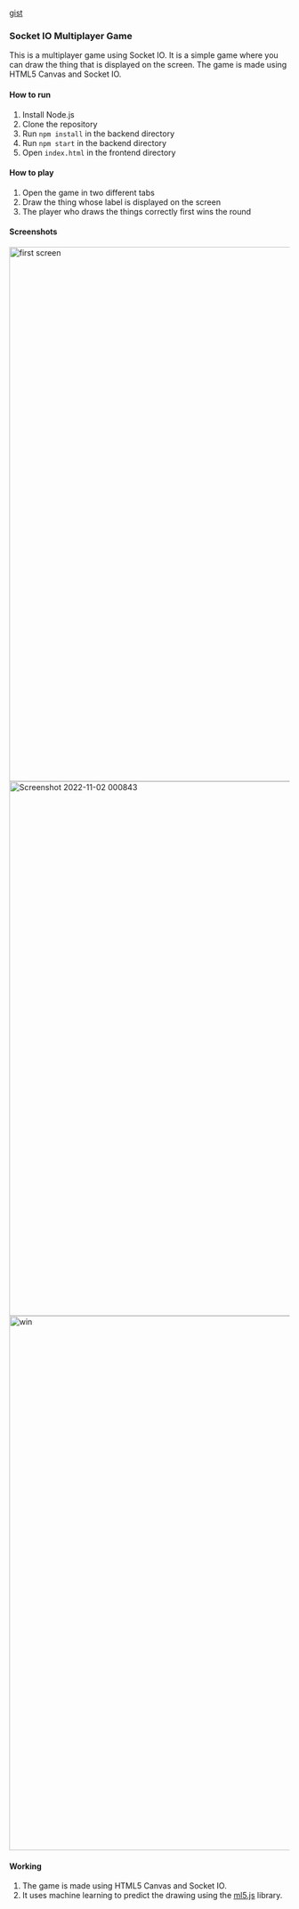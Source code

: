 
[gist](https://gist.github.com/Shubham-Rasal/0c02e31a6566d04ef0768082b7f906a0)

### Socket IO Multiplayer Game

This is a multiplayer game using Socket IO. It is a simple game where you can draw the thing that is displayed on the screen. The game is made using HTML5 Canvas and Socket IO.

#### How to run

1. Install Node.js
2. Clone the repository
3. Run `npm install` in the backend directory
4. Run `npm start` in the backend directory
5. Open `index.html` in the frontend directory


#### How to play

1. Open the game in two different tabs
2. Draw the thing whose label is displayed on the screen
3. The player who draws the things correctly first wins the round



#### Screenshots

<img width="960" alt="first screen" src="https://user-images.githubusercontent.com/95695273/199312497-64d095bd-766a-4127-957e-165cf056fcb1.png">

<img width="960" alt="Screenshot 2022-11-02 000843" src="https://user-images.githubusercontent.com/95695273/199312514-41c9a146-62d6-4c68-b446-c069d66da571.png">

<img width="960" alt="win" src="https://user-images.githubusercontent.com/95695273/199312520-5c530535-aa8f-499f-9244-7d402304cbe9.png">



#### Working

1. The game is made using HTML5 Canvas and Socket IO.
2. It uses machine learning to predict the drawing using the [ml5.js](https://ml5js.org/) library.



